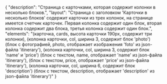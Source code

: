 {
"description": "Страница с карточками, которая содержит колонки в несколько блоков.",
"layout": "Страница с заголовком 'Карточки в несколько блоков' содержит карточки из трех колонок, на странице имеется счетчик карточек. Первая колонка содержит один блок, вторая колонка содержит два блока, третья колонка содержит один блок.",
"elements": "(карточка, cards, высота карточки 190px, содержит три колонки),
(колонка карточки, col, ширина 3, содержит блок 'photo')
(блок с фотографией, photo, отображает изображения 'foto' из json-файла 'itinerary'),
(колонка карточки, col, ширина 3, содержит блок 'name' и 'price')
(блок с текстом, name, отображает 'name' из json-файла 'itinerary'),
(блок с текстом, price, отображает 'price' из json-файла 'itinerary'),
(колонка карточки, col, ширина 6, содержит блок 'description')
(блок с текстом, description, отображает 'description' из json-файла 'itinerary')"
}